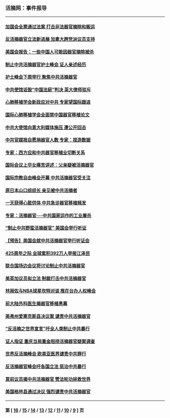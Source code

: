 ### 活摘网：事件报导
---
#### [加国会全票通过法案 打击非法器官摘除和贩运](../../pages/nf5877/n13884924.md?03060430) 
#### [反活摘器官立法新进展 加拿大跨党派议员支持](../../pages/nf5877/n13876061.md?03060430) 
#### [美国会报告：一些中国人可能因器官摘除被杀](../../pages/nf5877/n13867964.md?03060430) 
#### [制止中共活摘器官护士峰会 证人亲述经历](../../pages/nf5877/n13859007.md?03060430) 
#### [护士峰会下周举行 聚焦中共活摘器官](../../pages/nf5877/n13855418.md?03060430) 
#### [中共使馆诋毁“中国法庭”判决 英大律师驳斥](../../pages/nf5877/n13833945.md?03060430) 
#### [心肺移植学会新政应对中共 专家望国际跟进](../../pages/nf5877/n13829043.md?03060430) 
#### [国际心肺移植学会全面禁中国器官移植论文](../../pages/nf5877/n13827785.md?03060430) 
#### [中共大使馆向意大利媒体施压 遭公开回击](../../pages/nf5877/n13826038.md?03060430) 
#### [中共官媒报自愿捐器官人数 专家：捏造数据](../../pages/nf5877/n13814130.md?03060430) 
#### [专家：西方应和中共器官移植业切断关系](../../pages/nf5877/n13772828.md?03060430) 
#### [国际会议上华女痛苦讲述：父亲疑被活摘器官](../../pages/nf5877/n13771583.md?03060430) 
#### [国际宗教自由峰会开幕 中共活摘器官受关注](../../pages/nf5877/n13769995.md?03060430) 
#### [原日本山口组组长 亲见被中共活摘者](../../pages/nf5877/n13767360.md?03060430) 
#### [一天获得心脏供体 中共急诊器官移植频发](../../pages/nf5877/n13764689.md?03060430) 
#### [专家：活摘器官──中共国家运作的工业屠杀](../../pages/nf5877/n13761178.md?03060430) 
#### [“制止中共野蛮活摘器官” 美国会举行听证](../../pages/nf5877/n13735831.md?03060430) 
#### [【预告】美国会就中共活摘器官举行听证会](../../pages/nf5877/n13732843.md?03060430) 
#### [425周年之际 全球累积392万人举报江泽民](../../pages/nf5877/n13719232.md?03060430) 
#### [联合国场边会议将讨论制止中共活摘器官](../../pages/nf5877/n13656361.md?03060430) 
#### [美英加议员拟立法 制裁打击中共活摘器官](../../pages/nf5877/n13430251.md?03060430) 
#### [林昶佐与NBA球星坎特对谈 推在台办人权峰会](../../pages/nf5877/n13414467.md?03060430) 
#### [前大陆外科医生揭器官移植黑幕](../../pages/nf5877/n13401416.md?03060430) 
#### [美弗州爱塞克斯县决议案 谴责中共活摘器官](../../pages/nf5877/n13320919.md?03060430) 
#### [“反活摘之世界宣言”吁全人类制止中共暴行](../../pages/nf5877/n13259730.md?03060430) 
#### [证人指证 重庆当局重金阻挠活摘器官疑案调查](../../pages/nf5877/n13259127.md?03060430) 
#### [世界反活摘峰会 欧美亚医界谴责中共罪行](../../pages/nf5877/n13253550.md?03060430) 
#### [反活摘器官峰会吁各国立法 惩治中共暴行](../../pages/nf5877/n13245052.md?03060430) 
#### [意前议员揭中共活摘器官 赞法轮功拯救世界](../../pages/nf5877/n13203445.md?03060430) 
#### [美国格林县通过决议 强烈谴责中共活摘器官](../../pages/nf5877/n13119367.md?03060430) 

---
#### 第 [ [16](./16.md?03060430) / [15](./15.md?03060430) / [14](./14.md?03060430) / [13](./13.md?03060430) / [12](./12.md?03060430) / [11](./11.md?03060430) / [10](./10.md?03060430) / [9](./9.md?03060430) ] 页
